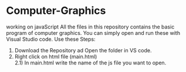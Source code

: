 # Computer-Graphics
working on javaScript
All the files in this repository contains the basic program of computer graphics. 
You can simply open and run these with Visual Studio code.
Use these Steps:
1) Download the Repository ad Open the folder in VS code.
2) Right click on html file (main.html)   
2.1) In main.html write the name of the js file you want to open.
<script src = "file_name"><script>
3) Click on "Open with Line Server" or Use Shortcut Alt+L / Alt+O. You will see the output on your webpage.
Note: there is a chance that you will not have above option. Line server is a VS code module you have to download. 
So, In VS code go to "extensions", Download module "Line Server" which have purple icon then rerun from step 2.
